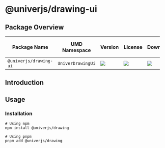 # @univerjs/drawing-ui

## Package Overview

| Package Name | UMD Namespace | Version | License | Downloads | Contains CSS | Contains i18n locales |
| --- | --- | --- | --- | --- | :---: | :---: |
| `@univerjs/drawing-ui` | `UniverDrawingUi` | [![][npm-version-shield]][npm-version-link] | ![][npm-license-shield] | ![][npm-downloads-shield] | ❌ | ❌ |

## Introduction

## Usage

### Installation

```shell
# Using npm
npm install @univerjs/drawing

# Using pnpm
pnpm add @univerjs/drawing
```

<!-- Links -->
[npm-version-shield]: https://img.shields.io/npm/v/@univerjs/drawing-ui?style=flat-square
[npm-version-link]: https://npmjs.com/package/@univerjs/drawing-ui
[npm-license-shield]: https://img.shields.io/npm/l/@univerjs/drawing-ui?style=flat-square
[npm-downloads-shield]: https://img.shields.io/npm/dm/@univerjs/drawing-ui?style=flat-square

